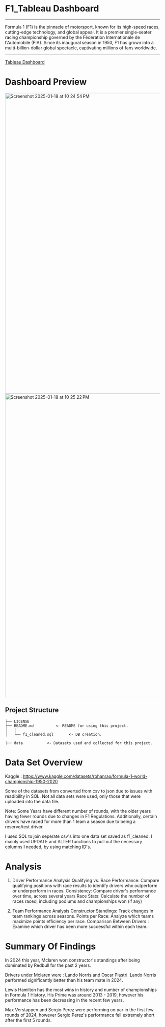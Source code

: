 # F1_Tableau Dashboard
------------------------------------------------
Formula 1 (F1) is the pinnacle of motorsport, known for its high-speed races, cutting-edge technology, and global appeal. It is a premier single-seater racing championship governed by the Fédération Internationale de l'Automobile (FIA). Since its inaugural season in 1950, F1 has grown into a multi-billion-dollar global spectacle, captivating millions of fans worldwide.

---------------------------------------------------------
[Tableau Dashboard](https://public.tableau.com/app/profile/jesslyn.lee/viz/f1tableau/Performance?publish=yes)


# Dashboard Preview 
<img width="977" alt="Screenshot 2025-01-18 at 10 24 54 PM" src="https://github.com/user-attachments/assets/ada98e41-c7f1-4dcb-91d1-28ddf40ed4fb" />
<img width="985" alt="Screenshot 2025-01-18 at 10 25 22 PM" src="https://github.com/user-attachments/assets/9fe0da02-d971-4dd7-8cc0-d60fd3945a51" />



## Project Structure

    ├── LICENSE
    ├── README.md          <- README for using this project.
    │   │
    │   └── f1_cleaned.sql       <- DB creation.
    
    ├── data           <- Datasets used and collected for this project.


# Data Set Overview
Kaggle : https://www.kaggle.com/datasets/rohanrao/formula-1-world-championship-1950-2020

Some of the datasets from converted from csv to json due to issues with readibility in SQL. 
Not all data sets were used, only those that were uploaded into the data file. 

Note: Some Years have different number of rounds, with the older years having fewer rounds due to changes in F1 Regulations. Additionally, certain drivers have raced for more than 1 team a season due to being a reserve/test driver. 

I used SQL to join seperate csv's into one data set saved as f1_cleaned. I mainly used UPDATE and ALTER functions to pull out the necessary columns I needed, by using matching ID's. 

# Analysis

1. Driver Performance Analysis
Qualifying vs. Race Performance: Compare qualifying positions with race results to identify drivers who outperform or underperform in races.
Consistency: Compare driver's performance over time, across several years
Race Stats: Calculate the number of races raced, including podiums and championships won (if any)

2. Team Performance Analysis 
Constructor Standings: Track changes in team rankings across seasons.
Points per Race: Analyze which teams maximize points efficiency per race.
Comparison Between Drivers : Examine which driver has been more successful within each team.

# Summary Of Findings

In 2024 this year, Mclaren won constructor's standings after being dominated by Redbull for the past 2 years. 

Drivers under Mclaren were : Lando Norris and Oscar Piastri. Lando Norris performed significantly better than his team mate in 2024. 

Lewis Hamilton has the most wins in history and number of championships in Formula 1 History. His Prime was around 2013 - 2019, however his performance has been decreasing in the recent few years. 

Max Verstappen and Sergio Perez were performing on par in the first few rounds of 2024, however Sergio Perez's performance fell extremely short after the first 5 rounds. 














